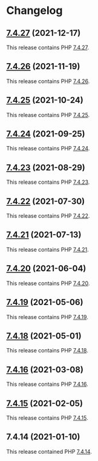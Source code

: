 # Changelog

## [7.4.27](https://github.com/jokay/docker-php-fpm-ext/releases/tag/7.4.27) (2021-12-17)

This release contains PHP [7.4.27](https://www.php.net/ChangeLog-7.php#7.4.27).

## [7.4.26](https://github.com/jokay/docker-php-fpm-ext/releases/tag/7.4.26) (2021-11-19)

This release contains PHP [7.4.26](https://www.php.net/ChangeLog-7.php#7.4.26).

## [7.4.25](https://github.com/jokay/docker-php-fpm-ext/releases/tag/7.4.25) (2021-10-24)

This release contains PHP [7.4.25](https://www.php.net/ChangeLog-7.php#7.4.25).

## [7.4.24](https://github.com/jokay/docker-php-fpm-ext/releases/tag/7.4.24) (2021-09-25)

This release contains PHP [7.4.24](https://www.php.net/ChangeLog-7.php#7.4.24).

## [7.4.23](https://github.com/jokay/docker-php-fpm-ext/releases/tag/7.4.23) (2021-08-29)

This release contains PHP [7.4.23](https://www.php.net/ChangeLog-7.php#7.4.23).

## [7.4.22](https://github.com/jokay/docker-php-fpm-ext/releases/tag/7.4.22) (2021-07-30)

This release contains PHP [7.4.22](https://www.php.net/ChangeLog-7.php#7.4.22).

## [7.4.21](https://github.com/jokay/docker-php-fpm-ext/releases/tag/7.4.21) (2021-07-13)

This release contains PHP [7.4.21](https://www.php.net/ChangeLog-7.php#7.4.21).

## [7.4.20](https://github.com/jokay/docker-php-fpm-ext/releases/tag/7.4.20) (2021-06-04)

This release contains PHP [7.4.20](https://www.php.net/ChangeLog-7.php#7.4.20).

## [7.4.19](https://github.com/jokay/docker-php-fpm-ext/releases/tag/7.4.19) (2021-05-06)

This release contains PHP [7.4.19](https://www.php.net/ChangeLog-7.php#7.4.19).

## [7.4.18](https://github.com/jokay/docker-php-fpm-ext/releases/tag/7.4.18) (2021-05-01)

This release contains PHP [7.4.18](https://www.php.net/ChangeLog-7.php#7.4.18).

## [7.4.16](https://github.com/jokay/docker-php-fpm-ext/releases/tag/7.4.16) (2021-03-08)

This release contains PHP [7.4.16](https://www.php.net/ChangeLog-7.php#7.4.16).

## [7.4.15](https://github.com/jokay/docker-php-fpm-ext/releases/tag/7.4.15) (2021-02-05)

This release contains PHP [7.4.15](https://www.php.net/ChangeLog-7.php#7.4.15).

## 7.4.14 (2021-01-10)

This release contained PHP [7.4.14](https://www.php.net/ChangeLog-7.php#7.4.14).

